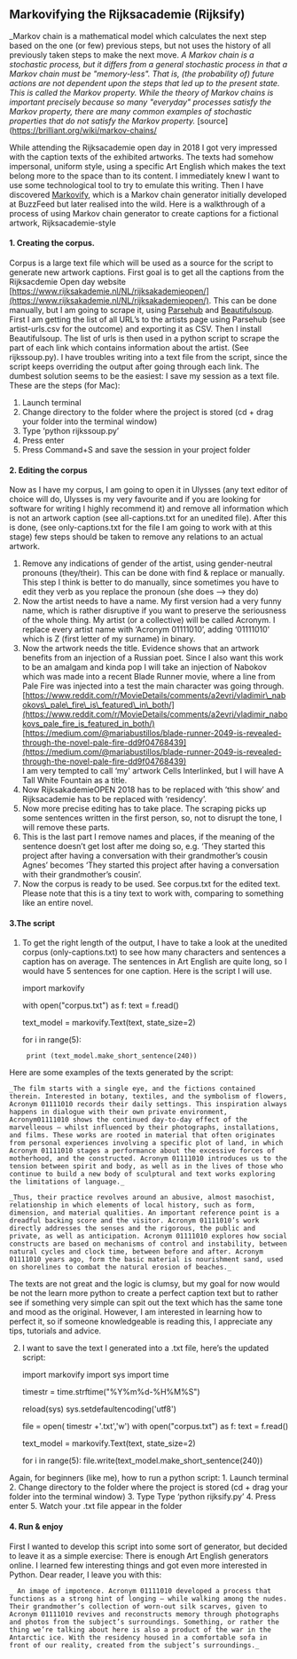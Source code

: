 ## Markovifying the Rijksacademie (Rijksify)

  
_Markov chain is a mathematical model which calculates the next step based on the one (or few) previous steps, but not uses the history of all previously taken steps to make the next move.  _A Markov chain is a stochastic process, but it differs from a general stochastic process in that a Markov chain must be "memory-less". That is, (the probability of) future actions are not dependent upon the steps that led up to the present state. This is called the Markov property. While the theory of Markov chains is important precisely because so many "everyday" processes satisfy the Markov property, there are many common examples of stochastic properties that do not satisfy the Markov property._  [source](https://brilliant.org/wiki/markov-chains/


While attending the Rijksacademie open day in 2018 I got very impressed with the caption texts of the exhibited artworks. The texts had somehow impersonal, uniform style, using a specific Art English which makes the text belong more to the space than to its content. I immediately knew I want to use some technological tool to try to emulate this writing. Then I have discovered [Markovify](https://github.com/jsvine/markovify), which is a Markov chain generator initially developed at BuzzFeed but later realised into the wild. Here is a  walkthrough of a process of using Markov chain generator to create captions for a fictional artwork, Rijksacademie-style



#### 1. Creating the corpus. 
  
Corpus is a large text file which will be used as a source for the script to generate new artwork captions. First goal is to get all the captions from the Rijksacdemie Open day website [https://www.rijksakademie.nl/NL/rijksakademieopen/](https://www.rijksakademie.nl/NL/rijksakademieopen/). This can be done manually, but I am going to scrape it, using [Parsehub](https://www.parsehub.com/) and [Beautifulsoup](https://medium.freecodecamp.org/how-to-scrape-websites-with-python-and-beautifulsoup-5946935d93fe). First I am getting the list of all URL’s to the artists page using Parsehub (see artist-urls.csv for the outcome) and exporting it as CSV. Then I install Beautifulsoup. The list of urls is then used in a python script to scrape the part of each link which contains information about the artist. (See rijkssoup.py). I have troubles writing into a text file from the script, since the script keeps overriding the output after going through each link. The dumbest solution seems to be the easiest: I save my session as a text file.  These are the steps (for Mac):
1. Launch terminal
2. Change directory to the folder where the project is stored (cd + drag your folder into the terminal window)
3. Type ‘python rijkssoup.py’
4. Press enter
5. Press Command+S and save the session in your project folder 


#### 2. Editing the corpus

Now as I have my corpus, I am going to open it in Ulysses (any text editor of choice will do, Ulysses is my very favourite and if you are looking for software for writing I highly recommend it) and remove all information which is not an artwork caption (see all-captions.txt for an unedited file). After this is done, (see only-captions.txt for the file I am going to work with at this stage) few steps should be taken to remove any relations to an actual artwork.

1. Remove any indications of gender of the artist, using gender-neutral pronouns (they/their). This can be done with find & replace or manually. This step I think is better to do manually, since sometimes you have to edit they verb as you replace the pronoun (she does —\> they do)
2. Now the artist needs to have a name. My first version had a very funny name, which is rather disruptive if you want to preserve the seriousness of the whole thing. My artist (or a collective) will be called Acronym. I replace every artist name with ‘Acronym 01111010’, adding ‘01111010’ which is Z (first letter of my surname) in binary. 
3. Now the artwork needs the title. Evidence shows that an artwork benefits from an injection of a Russian poet. Since I also want this work to be an amalgam and kinda pop I will take an injection of Nabokov which was made into a recent Blade Runner movie, where a line from Pale Fire was injected into a test the main character was going through.   
	[https://www.reddit.com/r/MovieDetails/comments/a2evri/vladimir\_nabokovs\_pale\_fire\_is\_featured\_in\_both/](https://www.reddit.com/r/MovieDetails/comments/a2evri/vladimir_nabokovs_pale_fire_is_featured_in_both/)   
	[https://medium.com/@mariabustillos/blade-runner-2049-is-revealed-through-the-novel-pale-fire-dd9f04768439](https://medium.com/@mariabustillos/blade-runner-2049-is-revealed-through-the-novel-pale-fire-dd9f04768439)  
	I am very tempted to call ‘my' artwork Cells Interlinked, but I will have A Tall White Fountain as a title.
4. Now RijksakademieOPEN 2018 has to be replaced with ’this show’ and Rijksacademie has to be replaced with ‘residency’. 
5. Now more precise editing has to take place. The scraping picks up some sentences written in the first person, so, not to disrupt the tone, I will remove these parts. 
6. This is the last part I remove names and places, if the meaning of the sentence doesn’t get lost after me doing so, e.g. ‘They started this project after having a conversation with their grandmother’s cousin Agnes’ becomes ‘They started this project after having a conversation with their grandmother’s cousin’. 
7. Now the corpus is ready to be used. See corpus.txt for the edited text. Please note that this is a tiny text to work with, comparing to something like an entire novel.   
	  


#### 3.The script  


1. To get the right length of the output, I have to take a look at the unedited corpus (only-captions.txt) to see how many characters and sentences a caption has on average. The sentences in Art English are quite long, so I would have 5 sentences for one caption. Here is the script I will use.   

	import markovify
	
	with open("corpus.txt") as f:
	    text = f.read()

	text_model = markovify.Text(text, state_size=2)
	
	for i in range(5):

	    print (text_model.make_short_sentence(240))
	
  

Here are some examples of the texts generated by the script:  
  
	_The film starts with a single eye, and the fictions contained therein. Interested in botany, textiles, and the symbolism of flowers, Acronym 01111010 records their daily settings. This inspiration always happens in dialogue with their own private environment, Acronym01111010 shows the continued day-to-day effect of the marvelleous – whilst influenced by their photographs, installations, and films. These works are rooted in material that often originates from personal experiences involving a specific plot of land, in which Acronym 01111010 stages a performance about the excessive forces of motherhood, and the constructed. Acronym 01111010 introduces us to the tension between spirit and body, as well as in the lives of those who continue to build a new body of sculptural and text works exploring the limitations of language._

	_Thus, their practice revolves around an abusive, almost masochist, relationship in which elements of local history, such as form, dimension, and material qualities. An important reference point is a dreadful backing score and the visitor. Acronym 01111010’s work directly addresses the senses and the rigorous, the public and private, as well as anticipation. Acronym 01111010 explores how social constructs are based on mechanisms of control and instability, between natural cycles and clock time, between before and after. Acronym 01111010 years ago, form the basic material is nourishment sand, used on shorelines to combat the natural erosion of beaches._  
  
The texts are not great and the logic is clumsy, but my goal for now would be not the learn more python to create a perfect caption text but to rather see if something very simple can spit out the text which has the same tone and mood as the original. However, I am interested in learning how to perfect it, so if someone knowledgeable is reading this, I appreciate any tips, tutorials and advice.   

2. I want to save the text I generated into a .txt file, here’s the updated script:

	import markovify
	import sys
	import time
	
	
	timestr = time.strftime("%Y%m%d-%H%M%S")
	
	reload(sys)
	sys.setdefaultencoding('utf8')
	
	file = open( timestr +'.txt','w')
	with open("corpus.txt") as f:
	    text = f.read()
	

	text_model = markovify.Text(text, state_size=2)
	

	for i in range(5):
	    file.write(text_model.make_short_sentence(240))
	
  
Again, for beginners (like me), how to run a python script:
	1. Launch terminal
	2. Change directory to the folder where the project is stored (cd + drag your folder into the terminal window)
	3. Type Type ‘python rijksify.py’
	4. Press enter
	5. Watch your .txt file appear in the folder


#### 4. Run & enjoy  

First I wanted to develop this script into some sort of generator, but decided to leave it as a simple exercise: There is enough Art English generators online. I learned few interesting things and got even more interested in Python. Dear reader, I leave you with this:  
  
	_ An image of impotence. Acronym 01111010 developed a process that functions as a strong hint of longing – while walking among the nudes. Their grandmother’s collection of worn-out silk scarves, given to Acronym 01111010 revives and reconstructs memory through photographs and photos from the subject’s surroundings. Something, or rather the thing we’re talking about here is also a product of the war in the Antarctic ice. With the residency housed in a comfortable sofa in front of our reality, created from the subject’s surroundings._

  
  
  

  
  

